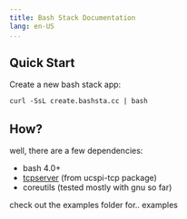 ```yaml
---
title: Bash Stack Documentation
lang: en-US
...
```


## Quick Start

Create a new bash stack app:
```
curl -SsL create.bashsta.cc | bash
```

## How?

well, there are a few dependencies:

- bash 4.0+
- [tcpserver](http://cr.yp.to/ucspi-tcp/tcpserver.html) (from ucspi-tcp package)
- coreutils (tested mostly with gnu so far)

check out the examples folder for.. examples

